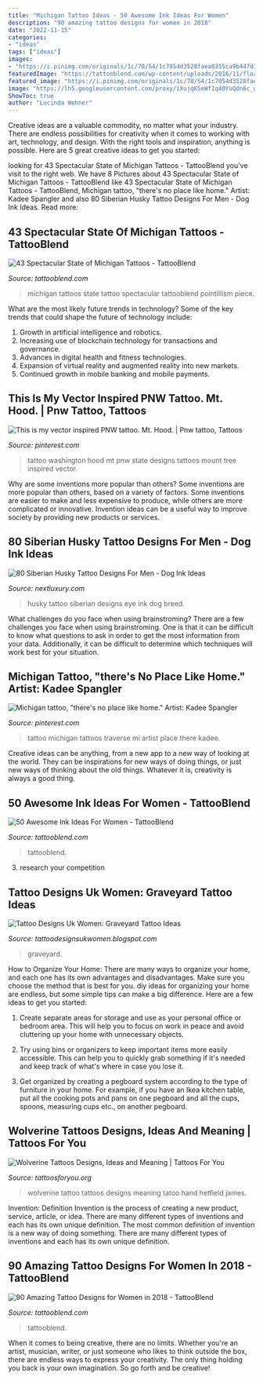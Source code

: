```yaml
---
title: "Michigan Tattoo Ideas - 50 Awesome Ink Ideas For Women"
description: "90 amazing tattoo designs for women in 2018"
date: "2022-11-15"
categories:
- "ideas"
tags: ["ideas"]
images:
- "https://i.pinimg.com/originals/1c/70/54/1c7054d3528faea0355ca9b447d310fa.jpg"
featuredImage: "https://tattooblend.com/wp-content/uploads/2016/11/floating-island-tattoo.jpg"
featured_image: "https://i.pinimg.com/originals/1c/70/54/1c7054d3528faea0355ca9b447d310fa.jpg"
image: "https://lh5.googleusercontent.com/proxy/iXujqK5eWfIq40YuQdn6c_wsoOLXLDUMl9vl6IlhrC8OnmxYyFgCCUf7rO8_cX7IK_UORs522v8P-TMklSgLnnK7hYeuZHzOdUNQgARtH0rW7W6zIf8eIpCx4WFF2OAcf95fv9beSzHy=s0-d"
ShowToc: true
author: "Lucinda Wehner"
---
```



Creative ideas are a valuable commodity, no matter what your industry. There are endless possibilities for creativity when it comes to working with art, technology, and design. With the right tools and inspiration, anything is possible. Here are 5 great creative ideas to get you started: 

	

		
looking for 43 Spectacular State of Michigan Tattoos - TattooBlend you've visit to the right web. We have 8 Pictures about 43 Spectacular State of Michigan Tattoos - TattooBlend like 43 Spectacular State of Michigan Tattoos - TattooBlend, Michigan tattoo, &quot;there&#039;s no place like home.&quot; Artist: Kadee Spangler and also 80 Siberian Husky Tattoo Designs For Men - Dog Ink Ideas. Read more:
		
    
## 43 Spectacular State Of Michigan Tattoos - TattooBlend

<img loading=lazy src="http://tattooblend.com/wp-content/uploads/2015/10/state-of-michigan-tattoo-ankle.jpeg" onerror="this.onerror=null;this.src='https://tse3.mm.bing.net/th?id=OIP.PktiIkp2WpAaTDXSA32zQwDgEs&amp;pid=15.1';" alt="43 Spectacular State of Michigan Tattoos - TattooBlend">

_Source: tattooblend.com_

>michigan tattoos state tattoo spectacular tattooblend pointillism piece. 

	

What are the most likely future trends in technology?
Some of the key trends that could shape the future of technology include: 
1. Growth in artificial intelligence and robotics. 
2. Increasing use of blockchain technology for transactions and governance. 
3. Advances in digital health and fitness technologies. 
4. Expansion of virtual reality and augmented reality into new markets. 
5. Continued growth in mobile banking and mobile payments.

    
## This Is My Vector Inspired PNW Tattoo. Mt. Hood. | Pnw Tattoo, Tattoos

<img loading=lazy src="https://i.pinimg.com/originals/1c/70/54/1c7054d3528faea0355ca9b447d310fa.jpg" onerror="this.onerror=null;this.src='https://tse4.mm.bing.net/th?id=OIP.elgrCMh7dvfBNUgDoUaxfQHaHa&amp;pid=15.1';" alt="This is my vector inspired PNW tattoo. Mt. Hood. | Pnw tattoo, Tattoos">

_Source: pinterest.com_

>tattoo washington hood mt pnw state designs tattoos mount tree inspired vector. 

	

Why are some inventions more popular than others?
Some inventions are more popular than others, based on a variety of factors. Some inventions are easier to make and less expensive to produce, while others are more complicated or innovative. Invention ideas can be a useful way to improve society by providing new products or services.

    
## 80 Siberian Husky Tattoo Designs For Men - Dog Ink Ideas

<img loading=lazy src="http://nextluxury.com/wp-content/uploads/guys-cool-siberian-husky-tattoo-ideas.jpg" onerror="this.onerror=null;this.src='https://tse3.mm.bing.net/th?id=OIP.NhXMQ3SK1QFjSov1fjROHAHaHa&amp;pid=15.1';" alt="80 Siberian Husky Tattoo Designs For Men - Dog Ink Ideas">

_Source: nextluxury.com_

>husky tattoo siberian designs eye ink dog breed. 

	

What challenges do you face when using brainstroming?
There are a few challenges you face when using brainstroming. One is that it can be difficult to know what questions to ask in order to get the most information from your data. Additionally, it can be difficult to determine which techniques will work best for your situation.

    
## Michigan Tattoo, &quot;there&#039;s No Place Like Home.&quot; Artist: Kadee Spangler

<img loading=lazy src="https://i.pinimg.com/736x/e2/57/39/e25739ef25489f270bbee6891470d2d8--michigan-tattoo-traverse-city.jpg" onerror="this.onerror=null;this.src='https://tse4.mm.bing.net/th?id=OIP.fwaFTnpNNV8DSGu4YLx36AHaHa&amp;pid=15.1';" alt="Michigan tattoo, &quot;there&#039;s no place like home.&quot; Artist: Kadee Spangler">

_Source: pinterest.com_

>tattoo michigan tattoos traverse mi artist place there kadee. 

	

Creative ideas can be anything, from a new app to a new way of looking at the world. They can be inspirations for new ways of doing things, or just new ways of thinking about the old things. Whatever it is, creativity is always a good thing.

    
## 50 Awesome Ink Ideas For Women - TattooBlend

<img loading=lazy src="https://tattooblend.com/wp-content/uploads/2016/11/floating-island-tattoo.jpg" onerror="this.onerror=null;this.src='https://tse1.mm.bing.net/th?id=OIP.a1h6vaXfMZ38E8N4BdJEEwHaJP&amp;pid=15.1';" alt="50 Awesome Ink Ideas For Women - TattooBlend">

_Source: tattooblend.com_

>tattooblend. 

	

3. research your competition 

    
## Tattoo Designs Uk Women: Graveyard Tattoo Ideas

<img loading=lazy src="https://lh5.googleusercontent.com/proxy/iXujqK5eWfIq40YuQdn6c_wsoOLXLDUMl9vl6IlhrC8OnmxYyFgCCUf7rO8_cX7IK_UORs522v8P-TMklSgLnnK7hYeuZHzOdUNQgARtH0rW7W6zIf8eIpCx4WFF2OAcf95fv9beSzHy=s0-d" onerror="this.onerror=null;this.src='https://tse2.mm.bing.net/th?id=OIP.jdxa5YQzGopvwCuHhe0SLgHaKD&amp;pid=15.1';" alt="Tattoo Designs Uk Women: Graveyard Tattoo Ideas">

_Source: tattoodesignsukwomen.blogspot.com_

>graveyard. 

	

How to Organize Your Home: There are many ways to organize your home, and each one has its own advantages and disadvantages. Make sure you choose the method that is best for you.
diy ideas for organizing your home are endless, but some simple tips can make a big difference. Here are a few ideas to get you started:
1. Create separate areas for storage and use as your personal office or bedroom area. This will help you to focus on work in peace and avoid cluttering up your home with unnecessary objects.

2. Try using bins or organizers to keep important items more easily accessible. This can help you to quickly grab something if it's needed and keep track of what's where in case you lose it.

3. Get organized by creating a pegboard system according to the type of furniture in your home. For example, if you have an Ikea kitchen table, put all the cooking pots and pans on one pegboard and all the cups, spoons, measuring cups etc., on another pegboard.

    
## Wolverine Tattoos Designs, Ideas And Meaning | Tattoos For You

<img loading=lazy src="https://www.tattoosforyou.org/wp-content/uploads/2016/08/Wolverine-Tattoo-Ideas.jpg" onerror="this.onerror=null;this.src='https://tse1.mm.bing.net/th?id=OIP.kD16h1NRNggFWzKzNTxB9AD6D6&amp;pid=15.1';" alt="Wolverine Tattoos Designs, Ideas and Meaning | Tattoos For You">

_Source: tattoosforyou.org_

>wolverine tattoo tattoos designs meaning tatoo hand hetfield james. 

	

Invention: Definition
Invention is the process of creating a new product, service, article, or idea. There are many different types of inventions and each has its own unique definition. The most common definition of invention is a new way of doing something. There are many different types of inventions and each has its own unique definition.

    
## 90 Amazing Tattoo Designs For Women In 2018 - TattooBlend

<img loading=lazy src="https://tattooblend.com/wp-content/uploads/2017/08/75.jpg" onerror="this.onerror=null;this.src='https://tse3.mm.bing.net/th?id=OIP.cXZ7f_7YN4VT_zDCiNk0SgHaIZ&amp;pid=15.1';" alt="90 Amazing Tattoo Designs for Women in 2018 - TattooBlend">

_Source: tattooblend.com_

>tattooblend. 

	

When it comes to being creative, there are no limits. Whether you're an artist, musician, writer, or just someone who likes to think outside the box, there are endless ways to express your creativity. The only thing holding you back is your own imagination. So go forth and be creative!

